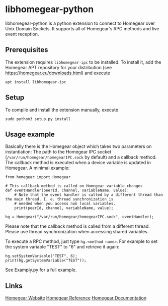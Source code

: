 libhomegear-python
==================

libhomegear-python is a python extension to connect to Homegear over Unix Domain Sockets. It supports all of Homegear's RPC methods and live event reception.

## Prerequisites

The extension requires `libhomegear-ipc` to be installed. To install it, add the Homegear APT repository for your distribution (see https://homegear.eu/downloads.html) and execute

```
apt install libhomegear-ipc
```

## Setup

To compile and install the extension manually, execute

```
sudo python3 setup.py install
```

## Usage example

Basically there is the Homegear object which takes two parameters on instantiation: The path to the Homegear IPC socket (`/var/run/homegear/homegearIPC.sock` by default) and a callback method. The callback method is executed when a device variable is updated in Homegear. A minimal example:

```
from homegear import Homegear

# This callback method is called on Homegear variable changes
def eventHandler(peerId, channel, variableName, value):
	# Note that the event handler is called by a different thread than the main thread. I. e. thread synchronization is
	# needed when you access non local variables.
	print(peerId, channel, variableName, value);

hg = Homegear("/var/run/homegear/homegearIPC.sock", eventHandler);
```

Please note that the callback method is called from a different thread. Please use thread synchronization when accessing shared variables.

To execute a RPC method, just type `hg.<method name>`. For example to set the system variable "TEST" to "6" and retrieve it again:

```
hg.setSystemVariable("TEST", 6);
print(hg.getSystemVariable("TEST"));
```

See Examply.py for a full example.

## Links

[Homegear Website](https://homegear.eu)
[Homegear Reference](https://ref.homegear.eu)
[Homegear Documentation](https://doc.homegear.eu)